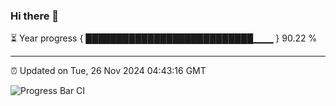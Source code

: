 ### Hi there 👋

⏳ Year progress { ███████████████████████████▁▁▁ } 90.22 %

---

⏰ Updated on Tue, 26 Nov 2024 04:43:16 GMT

![Progress Bar CI](https://github.com/IshwaranRudhara/GIT-ACTION/workflows/Progress%20Bar%20CI/badge.svg)
